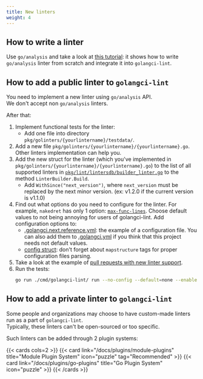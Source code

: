 ```yaml
---
title: New linters
weight: 4
---
```


## How to write a linter

Use `go/analysis` and take a look at [this tutorial](https://web.archive.org/web/20250527152107/https://disaev.me/p/writing-useful-go-analysis-linter/):
it shows how to write `go/analysis` linter from scratch and integrate it into `golangci-lint`.

## How to add a public linter to `golangci-lint`

You need to implement a new linter using `go/analysis` API.  
We don't accept non `go/analysis` linters.

After that:

1. Implement functional tests for the linter:
    - Add one file into directory `pkg/golinters/{yourlintername}/testdata/`.
2. Add a new file `pkg/golinters/{yourlintername}/{yourlintername}.go`.
   Other linters implementation can help you.
3. Add the new struct for the linter (which you've implemented in `pkg/golinters/{yourlintername}/{yourlintername}.go`) to the
   list of all supported linters in [`pkg/lint/lintersdb/builder_linter.go`](https://github.com/golangci/golangci-lint/blob/HEAD/pkg/lint/lintersdb/builder_linter.go)
   to the method `LinterBuilder.Build`.
    - Add `WithSince("next_version")`, where `next_version` must be replaced by the next minor version. (ex: v1.2.0 if the current version is v1.1.0)
4. Find out what options do you need to configure for the linter.
   For example, `nakedret` has only 1 option: [`max-func-lines`](https://github.com/golangci/golangci-lint/blob/HEAD/.golangci.reference.yml).
   Choose default values to not being annoying for users of golangci-lint. Add configuration options to:
    - [.golangci.next.reference.yml](https://github.com/golangci/golangci-lint/blob/HEAD/.golangci.next.reference.yml): the example of a configuration file.
      You can also add them to [.golangci.yml](https://github.com/golangci/golangci-lint/blob/HEAD/.golangci.yml)
      if you think that this project needs not default values.
    - [config struct](https://github.com/golangci/golangci-lint/blob/HEAD/pkg/config/config.go):
      don't forget about `mapstructure` tags for proper configuration files parsing.
5. Take a look at the example of [pull requests with new linter support](https://github.com/golangci/golangci-lint/pulls?q=is%3Apr+is%3Amerged+label%3A%22linter%3A+new%22).
6. Run the tests:
    ```bash
    go run ./cmd/golangci-lint/ run --no-config --default=none --enable={yourlintername} ./pkg/golinters/{yourlintername}/testdata/{yourlintername}.go
    ```

## How to add a private linter to `golangci-lint`

Some people and organizations may choose to have custom-made linters run as a part of `golangci-lint`.  
Typically, these linters can't be open-sourced or too specific.

Such linters can be added through 2 plugin systems:

{{< cards cols=2 >}}
  {{< card link="/docs/plugins/module-plugins" title="Module Plugin System" icon="puzzle" tag="Recommended" >}}
  {{< card link="/docs/plugins/go-plugins" title="Go Plugin System" icon="puzzle" >}}
{{< /cards >}}
